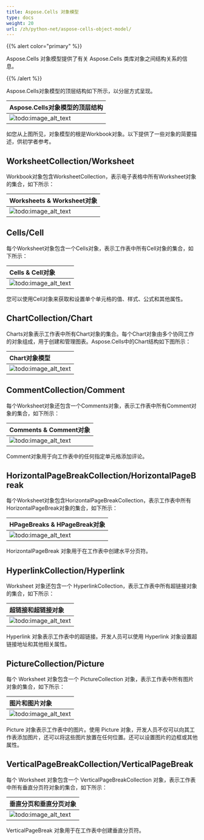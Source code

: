 ```yaml
---
title: Aspose.Cells 对象模型
type: docs
weight: 20
url: /zh/python-net/aspose-cells-object-model/
---
```


{{% alert color="primary" %}}

Aspose.Cells 对象模型提供了有关 Aspose.Cells 类库对象之间结构关系的信息。

{{% /alert %}}

Aspose.Cells对象模型的顶层结构如下所示，以分层方式呈现。

|**Aspose.Cells对象模型的顶层结构**|
| :- |
|![todo:image_alt_text](aspose-cells-object-model_1.png)|
如您从上图所见，对象模型的根是Workbook对象。以下提供了一些对象的简要描述，供初学者参考。

## **WorksheetCollection/Worksheet**

Workbook对象包含WorksheetCollection，表示电子表格中所有Worksheet对象的集合，如下所示：

|**Worksheets & Worksheet对象**|
| :- |
|![todo:image_alt_text](aspose-cells-object-model_2.png)|

## **Cells/Cell**

每个Worksheet对象包含一个Cells对象，表示工作表中所有Cell对象的集合，如下所示：

|**Cells & Cell对象**|
| :- |
|![todo:image_alt_text](aspose-cells-object-model_3.png)|
您可以使用Cell对象来获取和设置单个单元格的值、样式、公式和其他属性。

## **ChartCollection/Chart**

Charts对象表示工作表中所有Chart对象的集合。每个Chart对象由多个协同工作的对象组成，用于创建和管理图表。Aspose.Cells中的Chart结构如下图所示：

|**Chart对象模型**|
| :- |
|![todo:image_alt_text](aspose-cells-object-model_4.png)|

## **CommentCollection/Comment**

每个Worksheet对象还包含一个Comments对象，表示工作表中所有Comment对象的集合，如下所示：

|**Comments & Comment对象**|
| :- |
|![todo:image_alt_text](aspose-cells-object-model_5.png)|
Comment对象用于向工作表中的任何指定单元格添加评论。

## **HorizontalPageBreakCollection/HorizontalPageBreak**

每个Worksheet对象包含HorizontalPageBreakCollection，表示工作表中所有HorizontalPageBreak对象的集合，如下所示：

|**HPageBreaks & HPageBreak对象**|
| :- |
|![todo:image_alt_text](aspose-cells-object-model_6.png)|
HorizontalPageBreak 对象用于在工作表中创建水平分页符。

## **HyperlinkCollection/Hyperlink**

Worksheet 对象还包含一个 HyperlinkCollection，表示工作表中所有超链接对象的集合，如下所示：

|**超链接和超链接对象**|
| :- |
|![todo:image_alt_text](aspose-cells-object-model_7.png)|
Hyperlink 对象表示工作表中的超链接。开发人员可以使用 Hyperlink 对象设置超链接地址和其他相关属性。

## **PictureCollection/Picture**

每个 Worksheet 对象包含一个 PictureCollection 对象，表示工作表中所有图片对象的集合，如下所示：

|**图片和图片对象**|
| :- |
|![todo:image_alt_text](aspose-cells-object-model_8.png)|
Picture 对象表示工作表中的图片。使用 Picture 对象，开发人员不仅可以向其工作表添加图片，还可以将这些图片放置在任何位置。还可以设置图片的边框或其他属性。

## **VerticalPageBreakCollection/VerticalPageBreak**

每个 Worksheet 对象包含一个 VerticalPageBreakCollection 对象，表示工作表中所有垂直分页符对象的集合，如下所示：

|**垂直分页和垂直分页对象**|
| :- |
|![todo:image_alt_text](aspose-cells-object-model_9.png)|
VerticalPageBreak 对象用于在工作表中创建垂直分页符。
